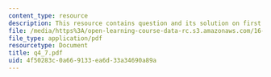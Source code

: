 ```yaml
---
content_type: resource
description: This resource contains question and its solution on first law.
file: /media/https%3A/open-learning-course-data-rc.s3.amazonaws.com/16-01-unified-engineering-i-ii-iii-iv-fall-2005-spring-2006/4f50283c0a669133ea6d33a34690a89a_q4_7.pdf
file_type: application/pdf
resourcetype: Document
title: q4_7.pdf
uid: 4f50283c-0a66-9133-ea6d-33a34690a89a
---
```

